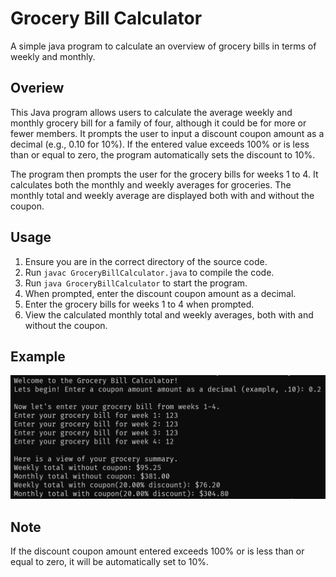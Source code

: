 # Grocery Bill Calculator
A simple java program to calculate an overview of grocery bills in terms of weekly and monthly.

## Overiew
This Java program allows users to calculate the average weekly and monthly grocery bill for a family of four, although it could be for more or fewer members. It prompts the user to input a discount coupon amount as a decimal (e.g., 0.10 for 10%). If the entered value exceeds 100% or is less than or equal to zero, the program automatically sets the discount to 10%.

The program then prompts the user for the grocery bills for weeks 1 to 4. It calculates both the monthly and weekly averages for groceries. The monthly total and weekly average are displayed both with and without the coupon.

## Usage
1. Ensure you are in the correct directory of the source code.
2. Run ```javac GroceryBillCalculator.java``` to compile the code.
3. Run ```java GroceryBillCalculator``` to start the program.
4. When prompted, enter the discount coupon amount as a decimal.
5. Enter the grocery bills for weeks 1 to 4 when prompted.
6. View the calculated monthly total and weekly averages, both with and without the coupon.

## Example
![An example of the program running and usage](./example.png)

## Note
If the discount coupon amount entered exceeds 100% or is less than or equal to zero, it will be automatically set to 10%.